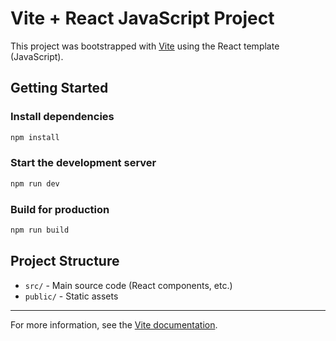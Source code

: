 # Vite + React JavaScript Project

This project was bootstrapped with [Vite](https://vitejs.dev/) using the React template (JavaScript).

## Getting Started

### Install dependencies

```bash
npm install
```

### Start the development server

```bash
npm run dev
```

### Build for production

```bash
npm run build
```

## Project Structure

- `src/` - Main source code (React components, etc.)
- `public/` - Static assets

---

For more information, see the [Vite documentation](https://vitejs.dev/).
